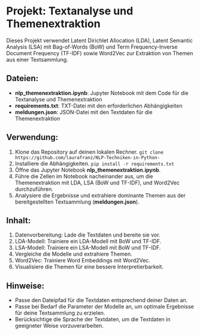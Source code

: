# Projekt: Textanalyse und Themenextraktion

Dieses Projekt verwendet Latent Dirichlet Allocation (LDA), Latent Semantic Analysis (LSA) mit Bag-of-Words (BoW) und Term Frequency-Inverse Document Frequency (TF-IDF) sowie Word2Vec zur Extraktion von Themen aus einer Textsammlung.  

## Dateien:
* **nlp_themenextraktion.ipynb**: Jupyter Notebook mit dem Code für die Textanalyse und Themenextraktion
* **requirements.txt**: TXT-Datei mit den erforderlichen Abhängigkeiten
* **meldungen.json**: JSON-Datei mit den Textdaten für die Themenextraktion

## Verwendung:
1. Klone das Repository auf deinen lokalen Rechner. `git clone https://github.com/laurafranz/NLP-Techniken-in-Python-`
2. Installiere die Abhängigkeiten.
   `pip install -r requirements.txt`
3. Öffne das Jupyter Notebook **nlp_themenextraktion.ipynb**.
4. Führe die Zellen im Notebook nacheinander aus, um die Themenextraktion mit LDA, LSA (BoW und TF-IDF), und Word2Vec durchzuführen.
5. Analysiere die Ergebnisse und extrahiere dominante Themen aus der bereitgestellten Textsammlung (**meldungen.json**).

## Inhalt:
1. Datenvorbereitung: Lade die Textdaten und bereite sie vor.
2. LDA-Modell: Trainiere ein LDA-Modell mit BoW und TF-IDF.
3. LSA-Modell: Trainiere ein LSA-Modell mit BoW und TF-IDF.
4. Vergleiche die Modelle und extrahiere Themen.
5. Word2Vec: Trainiere Word Embeddings mit Word2Vec.
6. Visualisiere die Themen für eine bessere Interpretierbarkeit.

## Hinweise:
* Passe den Dateipfad für die Textdaten entsprechend deiner Daten an.
* Passe bei Bedarf die Parameter der Modelle an, um optimale Ergebnisse für deine Textsammlung zu erzielen.
* Berücksichtige die Sprache der Textdaten, um die Textdaten in geeigneter Weise vorzuverarbeiten.  
